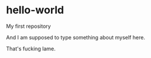 # hello-world
My first repository

And I am supposed to type something about myself here.

That's fucking lame.
